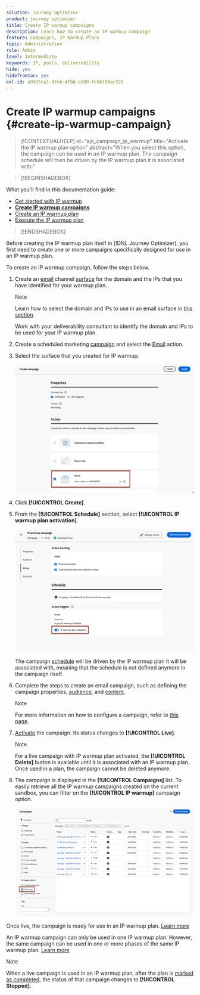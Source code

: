 ```yaml
---
solution: Journey Optimizer
product: journey optimizer
title: Create IP warmup campaigns
description: Learn how to create an IP warmup campaign
feature: Campaigns, IP Warmup Plans
topic: Administration
role: Admin
level: Intermediate
keywords: IP, pools, deliverability
hide: yes
hidefromtoc: yes
exl-id: a9995ca1-d7eb-4f8d-a9d9-fe56198ac325
---
```

# Create IP warmup campaigns {#create-ip-warmup-campaign}

>[!CONTEXTUALHELP]
>id="ajo_campaign_ip_warmup"
>title="Activate the IP warmup plan option"
>abstract="When you select this option, the campaign can be used in an IP warmup plan. The campaign schedule will then be driven by the IP warmup plan it is associated with."

>[!BEGINSHADEBOX]

What you'll find in this documentation guide:

* [Get started with IP warmup](ip-warmup-gs.md)
* **[Create IP warmup campaigns](ip-warmup-campaign.md)**
* [Create an IP warmup plan](ip-warmup-plan.md)
* [Execute the IP warmup plan](ip-warmup-execution.md)

>[!ENDSHADEBOX]

Before creating the IP warmup plan itself in [!DNL Journey Optimizer], you first need to create one or more campaigns specifically designed for use in an IP warmup plan<!--through a dedicated option-->.

To create an IP warmup campaign, follow the steps below.

1. Create an [email](../email/email-settings.md) channel [surface](channel-surfaces.md) for the domain and the IPs that you have identified for your warmup plan.

    >[!NOTE]
    >
    >Learn how to select the domain and IPs to use in an email surface in [this section](../email/email-settings.md#subdomains-and-ip-pools).
    >
    >Work with your deliverability consultant to identify the domain and IPs to be used for your IP warmup plan.<!--TBC-->

1. Create a scheduled marketing [campaign](../campaigns/create-campaign.md) and select the [Email](../email/create-email.md#create-email-journey-campaign) action.

    <!--Select the Marketing category. The IP warmup plan activation option is only available for  marketing-type campaigns.-->

1. Select the surface that you created for IP warmup.

    ![](assets/ip-warmup-campaign-surface.png)

    <!--You must use the same surface as the one that will be used for the asociated IP warmup plan. [Learn how to create an IP warmup plan](#create-ip-warmup-plan)-->

1. Click **[!UICONTROL Create]**.

1. From the **[!UICONTROL Schedule]** section, select **[!UICONTROL IP warmup plan activation]**.

    ![](assets/ip-warmup-campaign-plan-activation.png)

    The campaign [schedule](../campaigns/create-campaign.md#schedule) will be driven by the IP warmup plan it will be associated with, meaning that the schedule is not defined anymore in the campaign itself.

1. Complete the steps to create an email campaign, such as defining the campaign properties, [audience](../audience/about-audiences.md)<!--best practices for IP warmup in terms of audience?-->, and [content](../email/get-started-email-design.md#key-steps).

    >[!NOTE]
    >
    >For more information on how to configure a campaign, refer to [this page](../campaigns/get-started-with-campaigns.md).

1. [Activate](../campaigns/review-activate-campaign.md) the campaign. Its status changes to **[!UICONTROL Live]**.

    >[!NOTE]
    >
    >For a live campaign with IP warmup plan activated, the **[!UICONTROL Delete]** button is available until it is associated with an IP warmup plan. Once used in a plan, the campaign cannot be deleted anymore.

1. The campaign is displayed in the **[!UICONTROL Campaigns]** list. To easily retrieve all the IP warmup campaigns created on the current sandbox, you can filter on the **[!UICONTROL IP warmup]** campaign option.

    ![](assets/ip-warmup-campaign-filter.png)

Once live, the campaign is ready for use in an IP warmup plan. [Learn more](ip-warmup-plan.md)

An IP warmup campaign can only be used in one IP warmup plan. However, the same campaign can be used in one or more phases of the same IP warmup plan. [Learn more](ip-warmup-plan.md#define-phases)

>[!NOTE]
>
>When a live campaign is used in an IP warmup plan, after the plan is [marked as completed](ip-warmup-execution.md#mark-as-completed), the status of that campaign changes to **[!UICONTROL Stopped]**.

